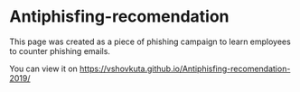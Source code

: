 # Antiphisfing-recomendation
This page was created as a piece of phishing campaign to learn employees to counter phishing emails.

You can view it on https://vshovkuta.github.io/Antiphisfing-recomendation-2019/
